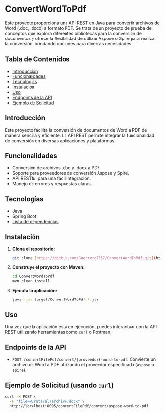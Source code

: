# ConvertWordToPdf
Este proyecto proporciona una API REST en Java para convertir archivos de Word (.doc, .docx) a formato PDF. Se trata de un proyecto de prueba de conceptos que explora diferentes bibliotecas para la conversión de documentos y ofrece la flexibilidad de utilizar Aspose o Spire para realizar la conversión, brindando opciones para diversas necesidades.

## Tabla de Contenidos

- [Introducción](#introducción)
- [Funcionalidades](#funcionalidades)
- [Tecnologías](#tecnologías)
- [Instalación](#instalación)
- [Uso](#uso)
- [Endpoints de la API](#endpoints-de-la-api)
- [Ejemplo de Solicitud](#ejemplo-de-solicitud)


## Introducción

Este proyecto facilita la conversión de documentos de Word a PDF de manera sencilla y eficiente. La API REST permite integrar la funcionalidad de conversión en diversas aplicaciones y plataformas.

## Funcionalidades

- Conversión de archivos .doc y .docx a PDF.
- Soporte para proveedores de conversión Aspose y Spire.
- API RESTful para una fácil integración.
- Manejo de errores y respuestas claras.

## Tecnologías

- Java
- Spring Boot
- [Lista de dependencias](#librerías-utilizadas)

## Instalación

1.  **Clona el repositorio:**

    ```bash
    git clone [https://github.com/Guerrero7557/ConvertWordToPdf.git](https://github.com/Guerrero7557/ConvertWordToPdf.git)
    ```

2.  **Construye el proyecto con Maven:**

    ```bash
    cd ConvertWordToPdf
    mvn clean install
    ```

3.  **Ejecuta la aplicación:**

    ```bash
    java -jar target/ConvertWordToPdf-*.jar
    ```

## Uso

Una vez que la aplicación está en ejecución, puedes interactuar con la API REST utilizando herramientas como `curl` o Postman.

## Endpoints de la API

-   `POST /convertFilePdf/convert/{proveedor}-word-to-pdf`: Convierte un archivo de Word a PDF utilizando el proveedor especificado (`aspose` o `spire`).

## Ejemplo de Solicitud (usando `curl`)

```bash
curl -X POST \
  -F "file=@/ruta/al/archivo.docx" \
  http://localhost:8095/convertFilePdf/convert/aspose-word-to-pdf
